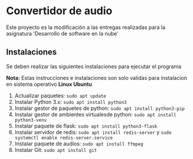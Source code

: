 # Convertidor de audio
Este proyecto es la modificación a las entregas realizadas para la asignatura 'Desarrollo de software en la nube'

## Instalaciones
Se deben realizar las siguientes instalaciones para ejecutar el programa

**Nota:** Estas instrucciones e instalaciones son solo validas para instalacion en sistema operativo **Linux Ubuntu**

1. Actualizar paquetes: `sudo apt update`
2. Instalar Python 3.x: `sudo apt install python3`
3. Instalar gestor de paquetes de python: `sudo apt install python3-pip`
4. Instalar gestor de ambientes virtualesde python: `sudo apt install python3-venv`
5. Instalar paquete de flask: `sudo apt install python3-flask`
6. Instalar servidor de redis: `sudo apt install redis-server` y `sudo systemctl enable redis-server.service`
7. Instalar paquete de audios: `sudo apt install ffmpeg`
8. Instalar Git: `sudo apt install git`
